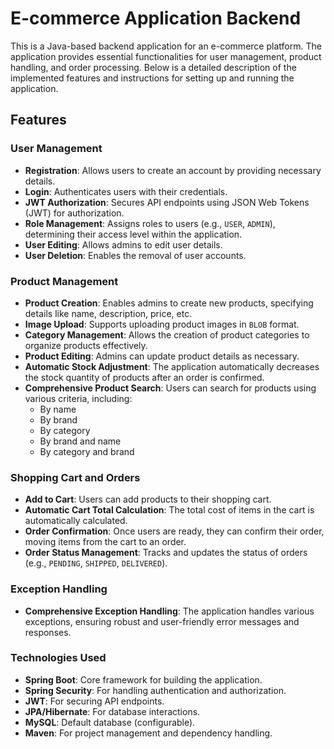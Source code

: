 # E-commerce Application Backend

This is a Java-based backend application for an e-commerce platform. The application provides essential functionalities for user management, product handling, and order processing. Below is a detailed description of the implemented features and instructions for setting up and running the application.

## Features

### User Management
- **Registration**: Allows users to create an account by providing necessary details.
- **Login**: Authenticates users with their credentials.
- **JWT Authorization**: Secures API endpoints using JSON Web Tokens (JWT) for authorization.
- **Role Management**: Assigns roles to users (e.g., `USER`, `ADMIN`), determining their access level within the application.
- **User Editing**: Allows admins to edit user details.
- **User Deletion**: Enables the removal of user accounts.

### Product Management
- **Product Creation**: Enables admins to create new products, specifying details like name, description, price, etc.
- **Image Upload**: Supports uploading product images in `BLOB` format.
- **Category Management**: Allows the creation of product categories to organize products effectively.
- **Product Editing**: Admins can update product details as necessary.
- **Automatic Stock Adjustment**: The application automatically decreases the stock quantity of products after an order is confirmed.
- **Comprehensive Product Search**: Users can search for products using various criteria, including:
  - By name
  - By brand
  - By category
  - By brand and name
  - By category and brand

### Shopping Cart and Orders
- **Add to Cart**: Users can add products to their shopping cart.
- **Automatic Cart Total Calculation**: The total cost of items in the cart is automatically calculated.
- **Order Confirmation**: Once users are ready, they can confirm their order, moving items from the cart to an order.
- **Order Status Management**: Tracks and updates the status of orders (e.g., `PENDING`, `SHIPPED`, `DELIVERED`).

### Exception Handling
- **Comprehensive Exception Handling**: The application handles various exceptions, ensuring robust and user-friendly error messages and responses.

### Technologies Used

- **Spring Boot**: Core framework for building the application.
- **Spring Security**: For handling authentication and authorization.
- **JWT**: For securing API endpoints.
- **JPA/Hibernate**: For database interactions.
- **MySQL**: Default database (configurable).
- **Maven**: For project management and dependency handling.
